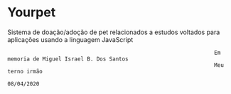 # Yourpet
Sistema de doação/adoção de pet relacionados a estudos voltados para aplicações usando a linguagem JavaScript 

                                                                     Em memoria de Miguel Israel B. Dos Santos
                                                                     Meu terno irmão
                                                                     08/04/2020
